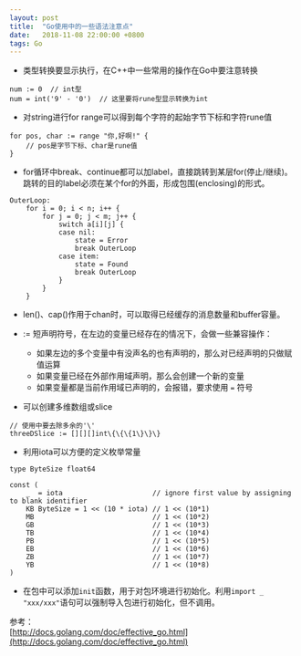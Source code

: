 ```yaml
---
layout: post
title:  "Go使用中的一些语法注意点"
date:   2018-11-08 22:00:00 +0800
tags: Go
---
```


* 类型转换要显示执行，在C++中一些常用的操作在Go中要注意转换

```
num := 0  // int型
num = int('9' - '0')  // 这里要将rune型显示转换为int
```

* 对string进行for range可以得到每个字符的起始字节下标和字符rune值

```
for pos, char := range "你,好啊!" {
	// pos是字节下标、char是rune值
}
```

* for循环中break、continue都可以加label，直接跳转到某层for(停止/继续)。跳转的目的label必须在某个for的外面，形成包围(enclosing)的形式。

```
OuterLoop:
	for i = 0; i < n; i++ {
		for j = 0; j < m; j++ {
			switch a[i][j] {
			case nil:
				state = Error
				break OuterLoop
			case item:
				state = Found
				break OuterLoop
			}
		}
	}
```

* len()、cap()作用于chan时，可以取得已经缓存的消息数量和buffer容量。

* := 短声明符号，在左边的变量已经存在的情况下，会做一些兼容操作：
	* 如果左边的多个变量中有没声名的也有声明的，那么对已经声明的只做赋值运算
	* 如果变量已经在外部作用域声明，那么会创建一个新的变量
	* 如果变量都是当前作用域已声明的，会报错，要求使用 `=` 符号

* 可以创建多维数组或slice

```
// 使用中要去除多余的'\'
threeDSlice := [][][]int\{\{\{1\}\}\}
```

* 利用iota可以方便的定义枚举常量

```
type ByteSize float64

const (
    _  = iota                      // ignore first value by assigning to blank identifier
    KB ByteSize = 1 << (10 * iota) // 1 << (10*1)
    MB                             // 1 << (10*2)
    GB                             // 1 << (10*3)
    TB                             // 1 << (10*4)
    PB                             // 1 << (10*5)
    EB                             // 1 << (10*6)
    ZB                             // 1 << (10*7)
    YB                             // 1 << (10*8)
)
```

* 在包中可以添加`init`函数，用于对包环境进行初始化。利用`import _ "xxx/xxx"`语句可以强制导入包进行初始化，但不调用。


参考：<br/>
[http://docs.golang.com/doc/effective_go.html](http://docs.golang.com/doc/effective_go.html)


